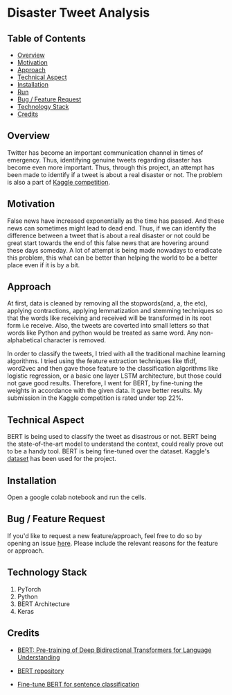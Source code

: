 # Disaster Tweet Analysis

## Table of Contents
  * [Overview](#overview)
  * [Motivation](#motivation)
  * [Approach](#approach)
  * [Technical Aspect](#technical-aspect)
  * [Installation](#installation)
  * [Run](#run)
  * [Bug / Feature Request](#bug---feature-request)
  * [Technology Stack](#technology-stack)
  * [Credits](#credits)


## Overview
Twitter has become an important communication channel in times of emergency. Thus, identifying genuine tweets regarding disaster has become even more important. Thus, through this project, an attempt has been made to identify if a tweet is about a real disaster or not. The problem is also a part of [Kaggle competition](https://www.kaggle.com/c/nlp-getting-started/overview).

## Motivation
False news have increased exponentially as the time has passed. And these news can sometimes might lead to dead end. Thus, if we can identify the difference between a tweet that is about a real disaster or not could be great start towards the end of this false news that are hovering around these days someday. A lot of attempt is being made nowadays to eradicate this problem, this what can be better than helping the world to be a better place even if it is by a bit.

## Approach
At first, data is cleaned by removing all the stopwords(and, a, the etc), applying contractions, applying lemmatization and stemming techniques so that the words like receiving and received will be transformed in its root form i.e receive. Also, the tweets are coverted into small letters so that words like Python and python would be treated as same word. Any non-alphabetical character is removed.

In order to classify the tweets, I tried with all the traditional machine learning algorithms. I tried using the feature extraction techniques like tfidf, word2vec and then gave those feature to the classification algorithms like logistic regression, or a basic one layer LSTM architecture, but those could not gave good results. Therefore, I went for BERT, by fine-tuning the weights in accordance with the given data. It gave better results. My submission in the Kaggle competition is rated under top 22%.

## Technical Aspect
BERT is being used to classify the tweet as disastrous or not. BERT being the state-of-the-art model to understand the context, could really prove out to be a handy tool. BERT is being fine-tuned over the dataset. Kaggle's [dataset](https://www.kaggle.com/c/nlp-getting-started/data) has been used for the project.

## Installation
Open a google colab notebook and run the cells.


## Bug / Feature Request
If you'd like to request a new feature/approach, feel free to do so by opening an issue [here](https://github.com/Shubhamm097/Disaster-Tweet-Analysis/issues/new). Please include the relevant reasons for the feature or approach.

## Technology Stack
1. PyTorch
2. Python
3. BERT Architecture
4. Keras


## Credits
- [BERT: Pre-training of Deep Bidirectional Transformers for Language Understanding](https://arxiv.org/abs/1810.04805)

- [BERT repository](https://github.com/huggingface/transformers)

- [Fine-tune BERT for sentence classification](https://colab.research.google.com/github/DerwenAI/spaCy_tuTorial/blob/master/BERT_Fine_Tuning.ipynb)

